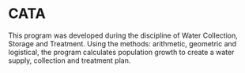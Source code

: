 # CATA
This program was developed during the discipline of Water Collection, Storage and Treatment. Using the methods: arithmetic, geometric and logistical, the program calculates population growth to create a water supply, collection and treatment plan.
